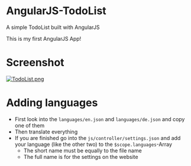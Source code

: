 # AngularJS-TodoList
A simple TodoList built with AngularJS

This is my first AngularJS App!

# Screenshot
[![TodoList.png](https://s21.postimg.org/flau7kxef/Todo_List.png)]()

# Adding languages
- First look into the ``languages/en.json`` and ``languages/de.json`` and copy one of them
- Then translate everything
- If you are finished go into the ``js/controller/settings.json`` and add your language (like the other two) to the ``$scope.languages``-Array
  - The short name must be equally to the file name
  - The full name is for the settings on the website